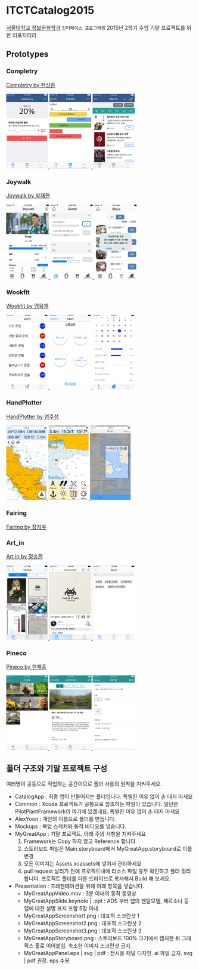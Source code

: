 # ITCTCatalog2015
[서울대학교 정보문화학과](http://itct.snu.ac.kr) `인터페이스 프로그래밍` 2015년 2학기 수업 기말 프로젝트를 위한 리포지터리

## Prototypes

### Completry
<a href = "./SanghoonHan/">
Completry by 한상훈

<img src="https://raw.githubusercontent.com/CodersHigh/ITCTCatalog2015/master/SanghoonHan/Presentaion/CompletryScreenshot1.png" alt="Completry Screenshot" height="200" > <img src="https://raw.githubusercontent.com/CodersHigh/ITCTCatalog2015/master/SanghoonHan/Presentaion/CompletryScreenshot2.png" alt="Completry Screenshot" height="200" > <img src="https://raw.githubusercontent.com/CodersHigh/ITCTCatalog2015/master/SanghoonHan/Presentaion/CompletryScreenshot3.png" alt="Completry Screenshot" height="200" ></a>


### Joywalk
<a href = "./Jaehyeon/README.md">
Joywalk by 박재현

<img src="https://raw.githubusercontent.com/CodersHigh/ITCTCatalog2015/master/Jaehyeon/presentation/joywalk1.jpg" alt="Joywalk Screenshot" height="200" > <img src="https://raw.githubusercontent.com/CodersHigh/ITCTCatalog2015/master/Jaehyeon/presentation/joywalk2.jpg" alt="Joywalk Screenshot" height="200" > <img src="https://raw.githubusercontent.com/CodersHigh/ITCTCatalog2015/master/Jaehyeon/presentation/joywalk3.jpg" alt="Joywalk Screenshot" height="200" ></a>

### Wookfit


<a href = "./Wookjae%20Maeng/README.md">

Wookfit by 맹욱재

<img src="https://raw.githubusercontent.com/CodersHigh/ITCTCatalog2015/master/Wookjae%20Maeng/Presentation/WoofitScreenshot1.png" alt="Wookfit Screenshot" height="200"> <img src="https://raw.githubusercontent.com/CodersHigh/ITCTCatalog2015/master/Wookjae%20Maeng/Presentation/WoofitScreenshot2.png" alt="Wookfit Screenshot" height="200"> <img src="https://raw.githubusercontent.com/CodersHigh/ITCTCatalog2015/master/Wookjae%20Maeng/Presentation/WoofitScreenshot3.png" alt="Wookfit Screenshot" height="200" ></a>


### HandPlotter
<a href = "./JuSeopYeom/README.md">
HandPlotter by 염주섭

<img src="https://raw.githubusercontent.com/CodersHigh/ITCTCatalog2015/master/JuSeopYeom/Presentation/HandPlotterScreenshot1.png" alt="HandPlotter Screenshot" height="200"> <img src="https://raw.githubusercontent.com/CodersHigh/ITCTCatalog2015/master/JuSeopYeom/Presentation/HandPlotterScreenshot2.png" alt="HandPlotter Screenshot" height="200"> <img src="https://raw.githubusercontent.com/CodersHigh/ITCTCatalog2015/master/JuSeopYeom/Presentation/HandPlotterScreenshot3.png" alt="HandPlotter Screenshot" height="200" ></a>

### Fairing
<a href = "./JangJiwoo/README.md">
Fairing by 장지우
</a>

### Art_in
<a href = "./Snowcat(SeungHwan)Jung/README.md">
Art in by 정승환

<img src="https://raw.githubusercontent.com/CodersHigh/ITCTCatalog2015/master/Snowcat(SeungHwan)Jung/Presentation/Art_In%20Screenshot1.png" alt="Artin Screenshot" height="200"> <img src="https://raw.githubusercontent.com/CodersHigh/ITCTCatalog2015/master/Snowcat(SeungHwan)Jung/Presentation/Art_In%20Screenshot2.png" alt="Artin Screenshot" height="200"> <img src="https://raw.githubusercontent.com/CodersHigh/ITCTCatalog2015/master/Snowcat(SeungHwan)Jung/Presentation/Art_In%20Screenshot3.png" alt="Artin Screenshot" height="200"></a>

### Pineco
<a href = "./JaeHeung/README.md">
Pineco by 한재흥

<img src="https://raw.githubusercontent.com/CodersHigh/ITCTCatalog2015/master/JaeHeung/Presentation/PinecoScreenshot1.png" alt="Pineco Screenshot" height="200"> <img src="https://raw.githubusercontent.com/CodersHigh/ITCTCatalog2015/master/JaeHeung/Presentation/PinecoScreenshot2.png" alt="Pineco Screenshot" height="200"> <img src="https://raw.githubusercontent.com/CodersHigh/ITCTCatalog2015/master/JaeHeung/Presentation/PinecoScreenshot3.png" alt="Pineco Screenshot" height="200"></a>

## 폴더 구조와 기말 프로젝트 구성
여러명이 공동으로 작업하는 공간이므로 폴더 사용의 원칙을 지켜주세요.

 * CatalogApp : 최종 앱이 만들어지는 폴더입니다. 특별한 이유 없이 손 대지 마세요
 * Common : Xcode 프로젝트가 공통으로 참조하는 파일이 있습니다. 일단은 PilotPlantFramework이 여기에 있겠네요. 특별한 이유 없이 손 대지 마세요
 * AlexYoon : 개인의 이름으로 폴더를 만듭니다.
  * Mockups : 목업 스케치와 동작 비디오를 넣습니다.
  * MyGreatApp : 기말 프로젝트. 아래 주의 사항을 지켜주세요
      1. Framework는 Copy 하지 않고 Reference 합니다
      2. 스토리보드 파일은 Main.storyboard에서 MyGreatApp.storyboard로 이름 변경
      3. 모든 이미지는 Assets.xcassets에 넣어서 관리하세요
      4. pull request 날리기 전에 프로젝트내에 리소스 파일 유무 확인하고 폴더 정리합니다. 프로젝트 폴더를 다른 드라이브로 복사해서 Build 해 보세요.
  * Presentation : 프레젠테이션을 위해 아래 항목을 넣습니다.
    * MyGreatAppVideo.mov : 3분 이내의 동작 동영상
    * MyGreatAppSlide.keynote | .ppt : ADS 부터 앱의 멘탈모델, 페르소나 등 앱에 대한 설명 표지 포함 5장 이내
    * MyGreatAppScreenshot1.png : 대표적 스크린샷 1
    * MyGreatAppScreenshot2.png : 대표적 스크린샷 2
    * MyGreatAppScreenshot3.png : 대표적 스크린샷 3
    * MyGreatAppStoryboard.png : 스토리보드 100% 크기에서 캡처한 뒤 그래픽스 툴로 이어붙임. 축소한 이미지 스크린샷 금지.
    * MyGreatAppPanel.eps | svg | pdf : 전시용 패널 디자인. ai 파일 금지. svg | pdf 권장. eps 수용
